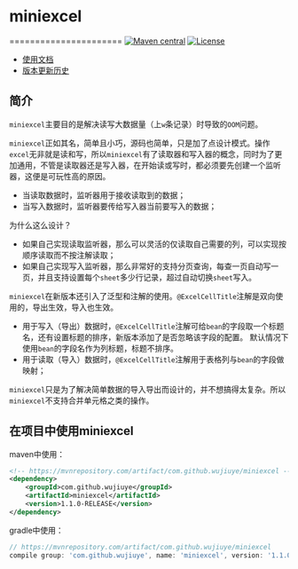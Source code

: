 # miniexcel
======================
[![Maven central](https://maven-badges.herokuapp.com/maven-central/com.github.wujiuye/miniexcel/badge.svg)](https://maven-badges.herokuapp.com/maven-central/com.github.wujiuye/miniexcel)
[![License](http://img.shields.io/:license-apache-brightgreen.svg)](http://www.apache.org/licenses/LICENSE-2.0.html)

* [使用文档](https://github.com/wujiuye/miniexcel/wiki)
* [版本更新历史](https://github.com/wujiuye/miniexcel/blob/master/VERSION.MD)

## 简介
`miniexcel`主要目的是解决读写大数据量（上`w`条记录）时导致的`OOM`问题。

`miniexcel`正如其名，简单且小巧，源码也简单，只是加了点设计模式。操作`excel`无非就是读和写，所以`miniexcel`有了读取器和写入器的概念，同时为了更加通用，不管是读取器还是写入器，在开始读或写时，都必须要先创建一个监听器，这便是可玩性高的原因。

* 当读取数据时，监听器用于接收读取到的数据；
* 当写入数据时，监听器要传给写入器当前要写入的数据；

为什么这么设计？
* 如果自己实现读取监听器，那么可以灵活的仅读取自己需要的列，可以实现按顺序读取而不按注解读取；
* 如果自己实现写入监听器，那么非常好的支持分页查询，每查一页自动写一页，并且支持设置每个`sheet`多少行记录，超过自动切换`sheet`写入。

`miniexcel`在新版本还引入了泛型和注解的使用。`@ExcelCellTitle`注解是双向使用的，导出生效，导入也生效。
* 用于写入（导出）数据时，`@ExcelCellTitle`注解可给`bean`的字段取一个标题名，还有设置标题的排序，新版本添加了是否忽略该字段的配置。
默认情况下使用`bean`的字段名作为列标题，标题不排序。
* 用于读取（导入）数据时，`@ExcelCellTitle`注解用于表格列与`bean`的字段做映射；

`miniexcel`只是为了解决简单数据的导入导出而设计的，并不想搞得太复杂。所以`miniexcel`不支持合并单元格之类的操作。

## 在项目中使用miniexcel

maven中使用：
```xml
<!-- https://mvnrepository.com/artifact/com.github.wujiuye/miniexcel -->
<dependency>
    <groupId>com.github.wujiuye</groupId>
    <artifactId>miniexcel</artifactId>
    <version>1.1.0-RELEASE</version>
</dependency>
```

gradle中使用：
```groovy
// https://mvnrepository.com/artifact/com.github.wujiuye/miniexcel
compile group: 'com.github.wujiuye', name: 'miniexcel', version: '1.1.0-RELEASE'
```


